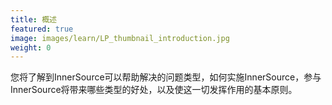 ```yaml
---
title: 概述
featured: true
image: images/learn/LP_thumbnail_introduction.jpg
weight: 0
---
```


您将了解到InnerSource可以帮助解决的问题类型，如何实施InnerSource，参与InnerSource将带来哪些类型的好处，以及使这一切发挥作用的基本原则。

<!--- This file autogenerated from https://github.com/InnerSourceCommons/InnerSourceLearningPath/blob/main/scripts -->